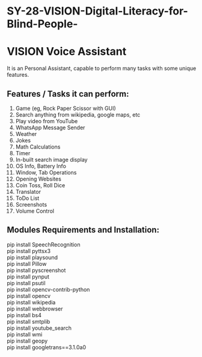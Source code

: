 # SY-28-VISION-Digital-Literacy-for-Blind-People-
# VISION Voice Assistant
It is an Personal Assistant, capable to perform many tasks with some unique features. 



## Features / Tasks it can perform:  
1. Game (eg, Rock Paper Scissor with GUI)  
2. Search anything from wikipedia, google maps, etc  
3. Play video from YouTube    
5. WhatsApp Message Sender   
7. Weather  
8. Jokes  
12. Math Calculations  
13. Timer  
14. In-built search image display  
16. OS Info, Battery Info  
17. Window, Tab Operations  
18. Opening Websites    
21. Coin Toss, Roll Dice  
22. Translator  
23. ToDo List   
25. Screenshots  
26. Volume Control  

## Modules Requirements and Installation:  
  pip install SpeechRecognition  
  pip install pyttsx3  
  pip install playsound  
  pip install Pillow  
  pip install pyscreenshot  
  pip install pynput  
  pip install psutil  
  pip install opencv-contrib-python  
  pip install opencv  
  pip install wikipedia  
  pip install webbrowser  
  pip install bs4  
  pip install smtplib  
  pip install youtube_search  
  pip install wmi  
  pip install geopy  
  pip install googletrans==3.1.0a0  
  
